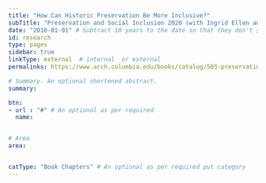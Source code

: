 ```yaml
---
title: "How Can Historic Preservation Be More Inclusive?"
subTitle: "Preservation and Social Inclusion 2020 (with Ingrid Ellen and Brian McCabe)"  
date: "2010-01-01" # Subtract 10 years to the date so that they don't show up in recent publications
id: research
type: pages
sidebar: true
linkType: external  # internal  or external
permalinks: https://www.arch.columbia.edu/books/catalog/503-preservation-and-social-inclusion

# Summary. An optional shortened abstract.
summary: 

btn: 
- url : "#" # An optional as per required 
  name: 


# Area 
area: 


catType: "Book Chapters" # An optional as per required put category 
---
```



